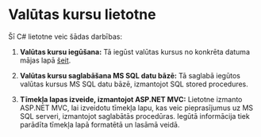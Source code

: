 # Valūtas kursu lietotne

Šī C# lietotne veic šādas darbības:

1. **Valūtas kursu iegūšana:**
   Tā iegūst valūtas kursus no konkrēta datuma mājas lapā [šeit](https://www.bank.lv/vk/ecb.xml?date=20050323).

2. **Valūtas kursu saglabāšana MS SQL datu bāzē:**
   Tā saglabā iegūtos valūtas kursus MS SQL datu bāzē, izmantojot SQL stored procedures.

3. **Tīmekļa lapas izveide, izmantojot ASP.NET MVC:**
   Lietotne izmanto ASP.NET MVC, lai izveidotu tīmekļa lapu, kas veic pieprasījumus uz MS SQL serveri, izmantojot saglabātās procedūras. Iegūtā informācija tiek parādīta tīmekļa lapā formatētā un lasāmā veidā.
